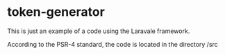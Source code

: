 # token-generator

This is just an example of a code using the Laravale framework.

According to the PSR-4 standard, the code is located in the directory /src
